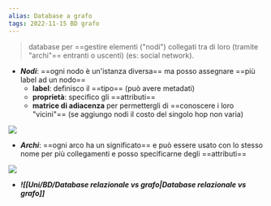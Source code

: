 ```yaml
---
alias: Database a grafo
tags: 2022-11-15 BD grafo
---
```


> database per ==gestire elementi ("nodi") collegati tra di loro (tramite "archi"== entranti o uscenti)  (es: social network).

- ***Nodi***: ==ogni nodo è un'istanza diversa== ma posso assegnare ==più label ad un nodo==
	- **label**: definisco il ==tipo== (può avere metadati)
	- **proprietà**: specifico gli ==attributi==
	- **matrice di adiacenza** per permettergli di ==conoscere i loro "vicini"== (se aggiungo nodi il costo del singolo hop non varia)

![](Uni/BD/img/neo4j.jpeg)
	
- ***Archi***: ==ogni arco ha un significato== e può essere usato con lo stesso nome per più collegamenti e posso specificarne degli ==attributi==

![](Uni/BD/img/graph.jpeg)


- ***![[Uni/BD/Database relazionale vs grafo|Database relazionale vs grafo]]***
